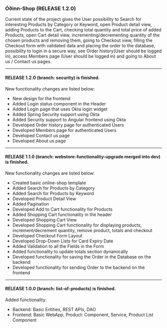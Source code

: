 <h3>Óðinn-Shop (RELEASE 1.2.0)</h3>

Current state of the project gives the User possibility to Search for interesting Products by Category or Keyword, open Product detail view, adding Products to the Cart, checking total quantity and total price of added Products, open Cart detail view, incrementing/decrementing quantity of the chosen products and removing them, going to Checkout view, filling the Checkout form with validated data and placing the order to the database, possibility to login in a secure way, see Order history(User should be logged in), access Members page (User should be logged in) and going to About us / Contact us pages.

-----------------------------------------------------------------------------------------------------------------------------------------------------------

<h4>RELEASE 1.2.0 (branch: security) is finished.</h4>

New functionality changes are listed below:
- New design for the frontend
- Added Login status component in the Header
- Added Login page that uses Okta login widget
- Added Spring Security support using Okta 
- Added Security support to Angular frontend using Okta
- Developed Order history page for authenticated Users
- Developed Members page for authenticated Users
- Developed Contact us page
- Developed About us page

-----------------------------------------------------------------------------------------------------------------------------------------------------------

<h4>RELEASE 1.1.0 (branch: webstore-functionality-upgrade merged into dev) is finished.</h4>

New functionality changes are listed below:
- Created basic online-shop template
- Added Search for Products by Category
- Added Search for Products by Keyword
- Developed Product Detail View
- Added Pagination
- Developed Add to Cart functionality for Products
- Added Shopping Cart functionality in the header
- Developed Shopping Cart View
- Developed Shopping Cart functionality for displaying products, increment/decrement quantity, remove product, totals and checkout
- Developed Checkout Form Layout
- Developed Drop-Down Lists for Card Expiry Date
- Added Validation to all the Fields in the Form
- Added functionality to update totals section dynamically
- Developed functionality for saving the Order in the Database on the backend
- Developed functionality for sending Order to the backend on the frontend

-----------------------------------------------------------------------------------------------------------------------------------------------------------

<h4>RELEASE 1.0.0 (branch: list-of-products) is finished.</h4>

Added functionality: 
- Backend: Basic Entities, REST APIs, DAO
- Frontend: Basic WebApp, Product: Component, Service, Product List Component
